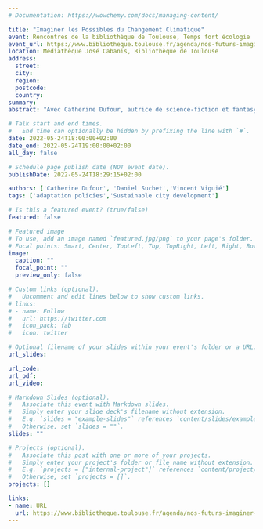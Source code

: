 ```yaml
---
# Documentation: https://wowchemy.com/docs/managing-content/

title: "Imaginer les Possibles du Changement Climatique"
event: Rencontres de la bibliothèque de Toulouse, Temps fort écologie
event_url: https://www.bibliotheque.toulouse.fr/agenda/nos-futurs-imaginer-les-possibles-du-changement-climatique/
location: Médiathèque José Cabanis, Bibliothèque de Toulouse
address:
  street:
  city:
  region:
  postcode:
  country:
summary:
abstract: "Avec Catherine Dufour, autrice de science-fiction et fantasy, Vincent Viguié, économiste, ingénieur des Ponts, Eaux et Forêts et chercheur au Centre International de Recherche sur l’Environnement et le Développement et Daniel Suchet, maître de conférences (École polytechnique), spécialisé dans les questions d’énergie."

# Talk start and end times.
#   End time can optionally be hidden by prefixing the line with `#`.
date: 2022-05-24T18:00:00+02:00
date_end: 2022-05-24T19:00:00+02:00
all_day: false

# Schedule page publish date (NOT event date).
publishDate: 2022-05-24T18:29:15+02:00

authors: ['Catherine Dufour', 'Daniel Suchet','Vincent Viguié']
tags: ['adaptation policies','Sustainable city development']

# Is this a featured event? (true/false)
featured: false

# Featured image
# To use, add an image named `featured.jpg/png` to your page's folder. 
# Focal points: Smart, Center, TopLeft, Top, TopRight, Left, Right, BottomLeft, Bottom, BottomRight.
image:
  caption: ""
  focal_point: ""
  preview_only: false

# Custom links (optional).
#   Uncomment and edit lines below to show custom links.
# links:
# - name: Follow
#   url: https://twitter.com
#   icon_pack: fab
#   icon: twitter

# Optional filename of your slides within your event's folder or a URL.
url_slides:

url_code:
url_pdf:
url_video:

# Markdown Slides (optional).
#   Associate this event with Markdown slides.
#   Simply enter your slide deck's filename without extension.
#   E.g. `slides = "example-slides"` references `content/slides/example-slides.md`.
#   Otherwise, set `slides = ""`.
slides: ""

# Projects (optional).
#   Associate this post with one or more of your projects.
#   Simply enter your project's folder or file name without extension.
#   E.g. `projects = ["internal-project"]` references `content/project/deep-learning/index.md`.
#   Otherwise, set `projects = []`.
projects: []

links:
- name: URL
  url: https://www.bibliotheque.toulouse.fr/agenda/nos-futurs-imaginer-les-possibles-du-changement-climatique/
---
```

